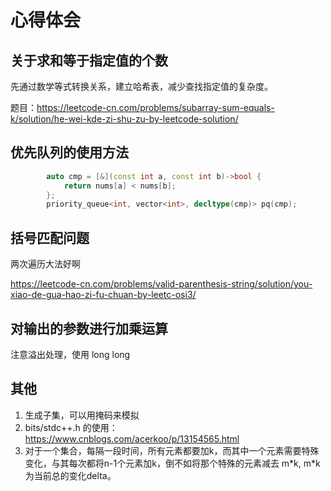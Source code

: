 # 心得体会

## 关于求和等于指定值的个数

先通过数学等式转换关系，建立哈希表，减少查找指定值的复杂度。

题目：<https://leetcode-cn.com/problems/subarray-sum-equals-k/solution/he-wei-kde-zi-shu-zu-by-leetcode-solution/>

## 优先队列的使用方法

```cpp
        auto cmp = [&](const int a, const int b)->bool {
            return nums[a] < nums[b];
        };
        priority_queue<int, vector<int>, decltype(cmp)> pq(cmp);
```

## 括号匹配问题

两次遍历大法好啊

<https://leetcode-cn.com/problems/valid-parenthesis-string/solution/you-xiao-de-gua-hao-zi-fu-chuan-by-leetc-osi3/>

## 对输出的参数进行加乘运算

注意溢出处理，使用 long long

## 其他

1. 生成子集，可以用掩码来模拟
2. bits/stdc++.h 的使用： <https://www.cnblogs.com/acerkoo/p/13154565.html>
3. 对于一个集合，每隔一段时间，所有元素都要加k，而其中一个元素需要特殊变化，与其每次都将n-1个元素加k，倒不如将那个特殊的元素减去 m*k, m\*k为当前总的变化delta。
